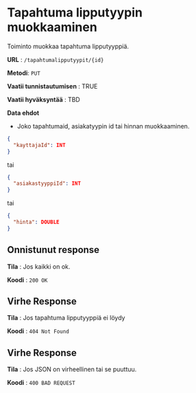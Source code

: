 # Tapahtuma lipputyypin muokkaaminen

Toiminto muokkaa tapahtuma lipputyyppiä.

**URL** : `/tapahtumalipputyypit/{id}`

**Metodi**: `PUT`

**Vaatii tunnistautumisen** : TRUE

**Vaatii hyväksyntää** : TBD

**Data ehdot**
- Joko tapahtumaid, asiakatyypin id tai hinnan muokkaaminen.

```json
{
  "kayttajaId": INT
}
```
tai
```json
{
  "asiakastyyppiId": INT
}
```
tai
```json
{
  "hinta": DOUBLE
}
```

## Onnistunut response

**Tila** : Jos kaikki on ok.

**Koodi** : `200 OK`

## Virhe Response

**Tila** : Jos tapahtuma lipputyyppiä ei löydy

**Koodi** : `404 Not Found`
## Virhe Response

**Tila** : Jos JSON on virheellinen tai se puuttuu.

**Koodi** : `400 BAD REQUEST`
